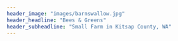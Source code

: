 ```yaml
---
header_image: "images/barnswallow.jpg"
header_headline: "Bees & Greens"
header_subheadline: "Small Farm in Kitsap County, WA"
---
```

